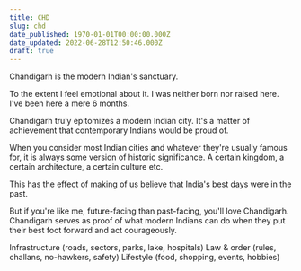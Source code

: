 ```yaml
---
title: CHD
slug: chd
date_published: 1970-01-01T00:00:00.000Z
date_updated: 2022-06-28T12:50:46.000Z
draft: true
---
```


Chandigarh is the modern Indian's sanctuary. 

To the extent I feel emotional about it.
I was neither born nor raised here. I've been here a mere 6 months.

Chandigarh truly epitomizes a modern Indian city. It's a matter of achievement that contemporary Indians would be proud of.

When you consider most Indian cities and whatever they're usually famous for, it is always some version of historic significance. A certain kingdom, a certain architecture, a certain culture etc.

This has the effect of making of us believe that India's best days were in the past.

But if you're like me, future-facing than past-facing, you'll love Chandigarh. Chandigarh serves as proof of what modern Indians can do when they put their best foot forward and act courageously.

Infrastructure (roads, sectors, parks, lake, hospitals)
Law & order (rules, challans, no-hawkers, safety)
Lifestyle (food, shopping, events, hobbies)
